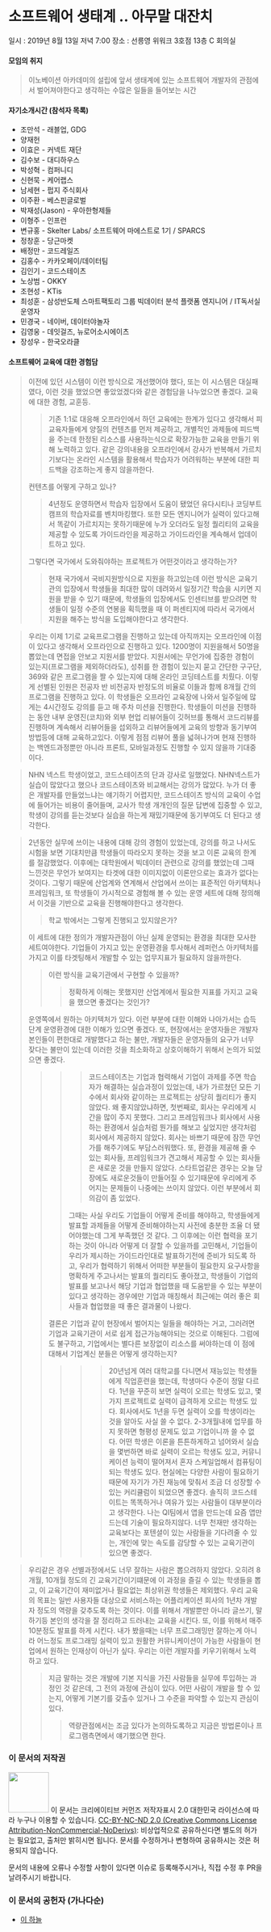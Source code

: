 # 소프트웨어 생태계 .. 아무말 대잔치

일시 : 2019년 8월 13일 저녁 7:00
장소 : 선릉영 위워크 3호점 13층 C 회의실

#### 모임의 취지

> 이노베이션 아카데미의 설립에 앞서 생태계에 있는 소프트웨어 개발자의 관점에서 벌어져야한다고 생각하는 수많은 일들을 들어보는 시간

#### 자기소개시간 (참석자 목록)

* 조만석 - 래블업, GDG
* 양재헌
* 이효은 - 커넥트 재단
* 김수보 - 대디하우스
* 박성혁 - 컴퍼니디
* 신현묵 - 케어랩스
* 남세현 - 펍지 주식회사
* 이주환 - 베스핀글로벌
* 박재성(Jason) - 우아한형제들
* 이형주 - 인프런
* 변규홍 - Skelter Labs/ 소프트웨어 마에스트로 1기 / SPARCS
* 정창훈 - 당근마켓
* 배정만 - 코드레일즈
* 김홍수 - 카카오페이/데이터팀
* 김인기 - 코드스테이츠
* 노상범 - OKKY
* 조현성 - KTis
* 최성훈 - 삼성반도체 스마트팩토리 그룹 빅데이터 분석 플랫폼 엔지니어 / IT독서실 운영자
* 민경국 - 네이버, 데이터야놀자
* 김영웅 - 데잇걸즈, 뉴로어소시에이츠
* 장성우 - 한국오라클

#### 소프트웨어 교육에 대한 경험담

> 이전에 있던 시스템이 이런 방식으로 개선했어야 했다, 또는 이 시스템은 대실패였다, 이런 것을 했었으면 좋았었겠다와 같은 경험담을 나누었으면 좋겠다. 교육에 대한 경험, 교훈등.
>
> > 기존 1:1로 대응해 오프라인에서 하던 교육에는 한계가 있다고 생각해서 피교육자들에게 양질의 컨텐츠를 먼저 제공하고, 개별적인 과제들에 피드백을 주는데 한정된 리소스를 사용하는식으로 확장가능한 교육을 만들기 위해 노력하고 있다. 같은 강의내용을 오프라인에서 강사가 반복해서 가르치기보다는 온라인 시스템을 활용해서 학습자가 어려워하는 부분에 대한 피드백을 강조하는게 좋지 않을까한다.
>
> 컨텐츠를 어떻게 구하고 있나?
>
> > 4년정도 운영하면서 학습자 입장에서 도움이 됐었던 유다시티나 코딩부트캠프의 학습자료를 벤치마킹했다. 또한 모든 엔지니어가 실력이 있다고해서 똑같이 가르치지는 못하기때문에 누가 오더라도 일정 퀄리티의 교육을 제공할 수 있도록 가이드라인을 제공하고 가이드라인을 계속해서 업데이트하고 있다.
>
> 그렇다면 국가에서 도와줘야하는 프로젝트가 어떤것이라고 생각하는가?
>
> > 현재 국가에서 국비지원방식으로 지원을 하고있는데 이런 방식은 교육기관의 입장에서 학생들을 최대한 많이 데려와서 일정기간 학습을 시키면 지원을 받을 수 있기 때문에, 학생들의 입장에서도 인센티브를 받으려면 학생들이 일정 수준의 연봉을 획득했을 때 이 퍼센티지에 따라서 국가에서 지원을 해주는 방식을 도입해야한다고 생각한다.

> 우리는 이제 1기로 교육프로그램을 진행하고 있는데 아직까지는 오프라인에 이점이 있다고 생각해서 오프라인으로 진행하고 있다. 1200명이 지원을해서 50명을 뽑았는데 면접을 안보고 지원서를 받았다. 지원서에는 무언가에 집중한 경험이 있는지(프로그램을 제외하더라도), 성취를 한 경험이 있는지 묻고 간단한 구구단, 369와 같은 프로그램을 짤 수 있는지에 대해 온라인 코딩테스트를 치뤘다. 이렇게 선별된 인원은 전공자 반 비전공자 반정도의 비율로 이들과 함께 8개월 간의 프로그램을 진행하고 있다. 이 학생들은 오프라인 교육장에 나와서 일주일에 많게는 4시간정도 강의를 듣고 매 주차 미션을 진행한다. 학생들이 미션을 진행하는 동안 내부 운영진(코치)와 외부 현업 리뷰어들이 깃허브를 통해서 코드리뷰를 진행하며 계속해서 리뷰어들을 섭외하고 리뷰어들에게 교육의 방향과 동기부여방법등에 대해 교육하고있다. 이렇게 점점 리뷰어 풀을 넓혀나가며 현재 진행하는 백엔드과정뿐만 아니라 프론트, 모바일과정도 진행할 수 있지 않을까 기대중이다.

>  NHN 넥스트 학생이었고, 코드스테이츠의 단과 강사로 일했었다. NHN넥스트가 실습이 많았다고 했으나 코드스테이츠와 비교해서는 강의가 많았다. 누가 더 좋은 개발자를 만들었느냐는 얘기하기 어렵지만, 코드스테이츠 방식의 교육이 수업에 들어가는 비용이 줄어들며, 교사가 학생 개개인의 질문 답변에 집중할 수 있고, 학생이 강의를 듣는것보다 실습을 하는게 재밌기때문에 동기부여도 더 된다고 생각한다.

> 2년동안 실무에 쓰이는 내용에 대해 강의 경험이 있었는데, 강의를 하고 나서도 시험을 보면 기대치만큼 학생들이 따라오지 못하는 것을 보고 이론 교육의 한계를 절감했었다.  이후에는 대학원에서 빅데이터 관련으로 강의를 했었는데 그때 느낀것은 무언가 보여지는 타겟에 대한 이미지없이 이론만으로는 효과가 없다는 것이다. 그렇기 때문에 산업계와 연계해서 산업에서 쓰이는 표준적인 아키텍처나 프레임워크, 또 학생들이 가시적으로 경험해 볼 수 있는 운영 세트에 대해 정의해서 이것을 기반으로 교육을 진행해야한다고 생각한다.
>
> > 학교 밖에서는 그렇게 진행되고 있지않은가? 
>
> 이 세트에 대한 정의가 개발자관점이 아닌 실제 운영되는 환경을 최대한 모사한 세트여야한다. 기업들이 가지고 있는 운영환경을 투사해서 레퍼런스 아키텍처를 가지고 이를 타겟팅해서 개발할 수 있는 업무지표가 필요하지 않을까한다.
>
> > 이런 방식을 교육기관에서 구현할 수 있을까?
> >
> > > 정확하게 이해는 못했지만 산업계에서 필요한 지표를 가지고 교육을 했으면 좋겠다는 것인가?
>
> 운영쪽에서 원하는 아키텍처가 있다. 이런 부분에 대한 이해와 나아가서는 습득 단계 운영환경에 대한 이해가 있으면 좋겠다. 또, 현장에서는 운영자들은 개발자 본인들이 편한대로 개발했다고 하는 불만, 개발자들은 운영자들의 요구가 너무 잦다는 불만이 있는데 이러한 것을 최소화하고 상호이해하기 위해서 논의가 되었으면 좋겠다.
>
> > > > 코드스테이츠는 기업과 협력해서 기업이 과제를 주면 학습자가 해결하는 실습과정이 있었는데, 내가 가르쳤던 모든 기수에서 회사와 같이하는 프로젝트는 상당히 퀄리티가 좋지 않았다. 왜 좋지않았냐하면, 첫번째로, 회사는 우리에게 시간을 많이 주지 못했다. 그리고 프레임워크나 회사에서 사용하는 환경에서 실습처럼 뭔가를 해보고 싶었지만 생각처럼 회사에서 제공하지 않았다. 회사는 바쁘기 때문에 잠깐 무언가를 해주기에도 부담스러워했다. 또, 환경을 제공해 줄 수 있는 회사들, 프레임워크가 견고해서 제공할 수 있는 회사들은 새로운 것을 만들지 않았다. 스타트업같은 경우는 오늘 당장에도 새로운것들이 만들어질 수 있기때문에 우리에게 주어지는 문제들이 나중에는 쓰이지 않았다. 이런 부분에서 회의감이 좀 있었다.
> > >
> > > 그때는 사실 우리도 기업들이 어떻게 준비를 해야하고, 학생들에게 발표할 과제들을 어떻게 준비해야하는지 사전에 충분한 조율 더 됐어야했는데 그게 부족했던 것 같다. 그 이후에는 이런 협력을 포기하는 것이 아니라 어떻게 더 잘할 수 있을까를 고민해서, 기업들이 우리가 제시하는 가이드라인대로 발표하기전에 준비가 되도록 하고, 우리가 협력하기 위해서 어떠한 부분들이 필요한지 요구사항을 명확하게 주고나서는 발표의 퀄리티도 좋아졌고, 학생들이 기업의 발표를 보고나서 해당 기업과 협업했을 때 도움받을 수 있는 부분이 있다고 생각하는 경우에만 기업과 매칭해서 최근에는 여러 좋은 회사들과 협업했을 때 좋은 결과물이 나왔다.
> >
> > 결론은 기업과 같이 현장에서 벌어지는 일들을 해야하는 거고, 그러려면 기업과 교육기관이 서로 쉽게 접근가능해야되는 것으로 이해된다. 그럼에도 불구하고, 기업에서는 별다른 보장없이 리소스를 써야하는데 이 점에 대해서 기업계신 분들은 어떻게 생각하는지?
> >
> > > > > 20년넘게 여러 대학교를 다니면서 재능있는 학생들에게 직업훈련을 했는데, 학생마다 수준이 정말 다르다. 1년을 꾸준히 보면 실력이 오르는 학생도 있고, 몇가지 프로젝트로 실력이 급격하게 오르는 학생도 있다. 회사에서도 1년을 두면 실력이 오를 학생이라는 것을 알아도 사실 쓸 수 없다. 2-3개월내에 업무를 하지 못하면 형평성 문제도 있고 기업이니까 쓸 수 없다. 어떤 학생은 이론을 튼튼하게하고 넘어와서 실습을 몇번하면 바로 실력이 오르는 학생도 있고, 커뮤니케이션 능력이 떨어져서 혼자 스케일업해서 컴퓨팅이 되는 학생도 있다. 현실에는 다양한 사람이 필요하기 때문에 자기가 가진 재능에 맞춰서 조금 더 성장할 수 있는 커리큘럼이 되었으면 좋겠다. 솔직히 코드스테이트는 똑똑하거나 여유가 있는 사람들이 대부분이라고 생각한다. 나는 QI팀에서 앱을 만드는데  요즘 앱만드는데 기술이 필요하지않다. 너무 천재만 생각하는 교육보다는 포텐셜이 있는 사람들을 기다려줄 수 있는, 개인에 맞는 속도를 감당할 수 있는 교육기관이 있으면 좋겠다.

> 우리같은 경우 선별과정에서도 너무 잘하는 사람은 뽑으려하지 않았다. 오히려 8개월, 10개월 정도의 긴 교육기간이기떄문에 이 과정을 즐길 수 있는 학생들을 뽑고, 이 교육기간이 재미없거나 필요없는 최상위권  학생들은 제외했다. 우리 교육의 목표는 일반 사용자들 대상으로 서비스하는 어플리케이션 회사의 1년차 개발자 정도의 역량을 갖추도록 하는 것이다. 이를 위해서 개발뿐만 아니라 글쓰기, 말하기등 본인의 생각을 잘 정리하고 드러내는 교육을 시킨다. 또, 이를 위해서 매주 10분정도 발표를 하게 시킨다. 내가 봤을때는 너무 프로그래밍만 잘하는게 아니라 어느정도 프로그래밍 실력이 있고 원활한 커뮤니케이션이 가능한 사람들이 현업에서 원하는 인재상이 아닌가 싶다. 우리는 이런 개발자를 키우기위해서 노력하고 있다.
>
> > 지금 말하는 것은 개발에 기본 지식을 가진 사람들을 실무에 투입하는 과정인 것 같은데, 그 전의 과정에 관심이 있다. 어떤 사람이 개발을 할 수 있는지, 어떻게 기본기를 갖출수 있거나 그 수준을 파악할 수 있는지 관심이 있다.
> >
> > >  역량관점에서는 조금 있다가 논의하도록하고 지금은 방법론이나 프로그램측면에서 얘기했으면 한다.

> 

### 이 문서의 저작권 
<img src="https://mirrors.creativecommons.org/presskit/buttons/88x31/png/by-nc-nd.png" width="80px"></img> 
이 문서는 크리에이티브 커먼즈 저작자표시 2.0 대한민국 라이선스에 따라 
누구나 이용할 수 있습니다. 
[CC-BY-NC-ND 2.0 (Creative Commons License Attribution-NonCommercial-NoDerivs)](https://creativecommons.org/licenses/by-nc-nd/2.0/): 
비상업적으로 공유하신다면 별도의 허가는 필요없고, 출처만 밝히시면 됩니다.
문서를 수정하거나 변형하여 공유하시는 것은 허용되지 않습니다.

문서의 내용에 오류나 수정할 사항이 있다면 이슈로 등록해주시거나, 직접 수정 후 PR을 날려주시기 바랍니다.

### 이 문서의 공헌자 (가나다순)

- [이 하늘](mailto:lee.haneul@gmail.com)